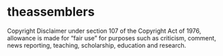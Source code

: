 # theassemblers
Copyright Disclaimer under section 107 of the Copyright Act of 1976, allowance is made for “fair use” for purposes such as criticism, comment, news reporting, teaching, scholarship, education and research.

